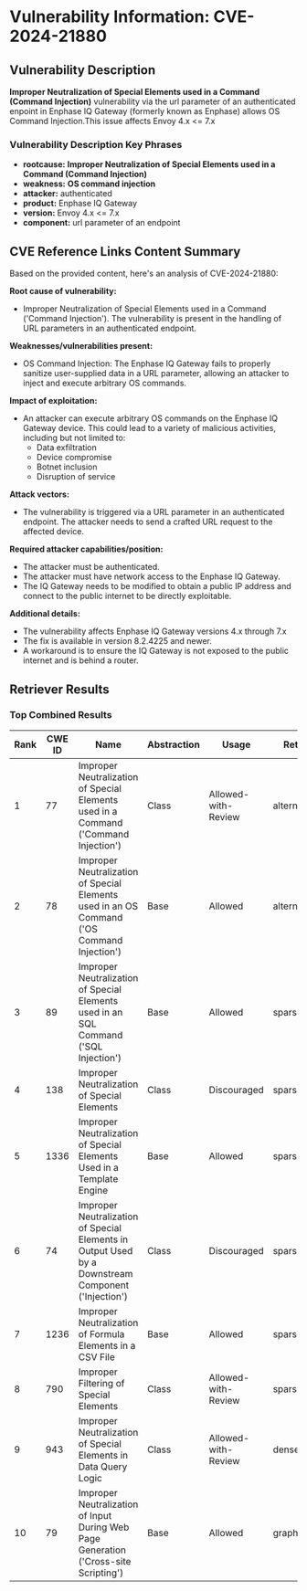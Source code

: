 # Vulnerability Information: CVE-2024-21880

## Vulnerability Description
**Improper Neutralization of Special Elements used in a Command (Command Injection)** vulnerability via the url parameter of an authenticated enpoint in Enphase IQ Gateway (formerly known as Enphase) allows OS Command Injection.This issue affects Envoy 4.x <= 7.x

### Vulnerability Description Key Phrases
- **rootcause:** **Improper Neutralization of Special Elements used in a Command (Command Injection)**
- **weakness:** **OS command injection**
- **attacker:** authenticated
- **product:** Enphase IQ Gateway
- **version:** Envoy 4.x <= 7.x
- **component:** url parameter of an endpoint

## CVE Reference Links Content Summary
Based on the provided content, here's an analysis of CVE-2024-21880:

**Root cause of vulnerability:**
- Improper Neutralization of Special Elements used in a Command ('Command Injection'). The vulnerability is present in the handling of URL parameters in an authenticated endpoint.

**Weaknesses/vulnerabilities present:**
- OS Command Injection: The Enphase IQ Gateway fails to properly sanitize user-supplied data in a URL parameter, allowing an attacker to inject and execute arbitrary OS commands.

**Impact of exploitation:**
- An attacker can execute arbitrary OS commands on the Enphase IQ Gateway device. This could lead to a variety of malicious activities, including but not limited to:
    - Data exfiltration
    - Device compromise
    - Botnet inclusion
    - Disruption of service

**Attack vectors:**
- The vulnerability is triggered via a URL parameter in an authenticated endpoint. The attacker needs to send a crafted URL request to the affected device.

**Required attacker capabilities/position:**
- The attacker must be authenticated.
- The attacker must have network access to the Enphase IQ Gateway.
- The IQ Gateway needs to be modified to obtain a public IP address and connect to the public internet to be directly exploitable.

**Additional details:**
- The vulnerability affects Enphase IQ Gateway versions 4.x through 7.x
- The fix is available in version 8.2.4225 and newer.
- A workaround is to ensure the IQ Gateway is not exposed to the public internet and is behind a router.

## Retriever Results

### Top Combined Results

| Rank | CWE ID | Name | Abstraction | Usage  | Retrievers | Individual Scores |
|------|--------|------|-------------|-------|------------|-------------------|
| 1 | 77 | Improper Neutralization of Special Elements used in a Command ('Command Injection') | Class | Allowed-with-Review | alternate_terms | 0.800 |
| 2 | 78 | Improper Neutralization of Special Elements used in an OS Command ('OS Command Injection') | Base | Allowed | alternate_terms | 1.000 |
| 3 | 89 | Improper Neutralization of Special Elements used in an SQL Command ('SQL Injection') | Base | Allowed | sparse | 0.336 |
| 4 | 138 | Improper Neutralization of Special Elements | Class | Discouraged | sparse | 0.334 |
| 5 | 1336 | Improper Neutralization of Special Elements Used in a Template Engine | Base | Allowed | sparse | 0.320 |
| 6 | 74 | Improper Neutralization of Special Elements in Output Used by a Downstream Component ('Injection') | Class | Discouraged | sparse | 0.311 |
| 7 | 1236 | Improper Neutralization of Formula Elements in a CSV File | Base | Allowed | sparse | 0.310 |
| 8 | 790 | Improper Filtering of Special Elements | Class | Allowed-with-Review | sparse | 0.304 |
| 9 | 943 | Improper Neutralization of Special Elements in Data Query Logic | Class | Allowed-with-Review | dense | 0.595 |
| 10 | 79 | Improper Neutralization of Input During Web Page Generation ('Cross-site Scripting') | Base | Allowed | graph | 0.002 |

